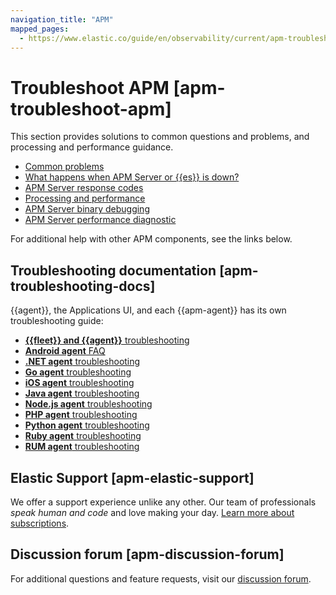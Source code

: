 ```yaml
---
navigation_title: "APM"
mapped_pages:
  - https://www.elastic.co/guide/en/observability/current/apm-troubleshoot-apm.html
---
```




# Troubleshoot APM [apm-troubleshoot-apm]


This section provides solutions to common questions and problems, and processing and performance guidance.

* [Common problems](/troubleshoot/observability/apm/common-problems.md)
* [What happens when APM Server or {{es}} is down?](../../solutions/observability/apps/what-happens-when-apm-server-elasticsearch-is-down.md)
* [APM Server response codes](../../solutions/observability/apps/apm-server-response-codes.md)
* [Processing and performance](../../solutions/observability/apps/processing-performance.md)
* [APM Server binary debugging](../../solutions/observability/apps/enable-apm-server-binary-debugging.md)
* [APM Server performance diagnostic](../../solutions/observability/apps/apm-server-performance-diagnostic.md)

For additional help with other APM components, see the links below.


## Troubleshooting documentation [apm-troubleshooting-docs]

{{agent}}, the Applications UI, and each {{apm-agent}} has its own troubleshooting guide:

* [**{{fleet}} and {{agent}}** troubleshooting](../ingest/fleet/fleet-elastic-agent.md)
* [**Android agent** FAQ](apm-agent-android://reference/faq.md)
* [**.NET agent** troubleshooting](/troubleshoot/observability/apm-agent-dotnet/apm-net-agent.md)
* [**Go agent** troubleshooting](/troubleshoot/observability/apm-agent-go/apm-go-agent.md)
* [**iOS agent** troubleshooting](/troubleshoot/observability/apm-agent-swift/apm-ios-agent.md)
* [**Java agent** troubleshooting](/troubleshoot/observability/apm-agent-java/apm-java-agent.md)
* [**Node.js agent** troubleshooting](/troubleshoot/observability/apm-agent-nodejs/apm-nodejs-agent.md)
* [**PHP agent** troubleshooting](/troubleshoot/observability/apm-agent-php/apm-php-agent.md)
* [**Python agent** troubleshooting](/troubleshoot/observability/apm-agent-python/apm-python-agent.md)
* [**Ruby agent** troubleshooting](/troubleshoot/observability/apm-agent-ruby/apm-ruby-agent.md)
* [**RUM agent** troubleshooting](/troubleshoot/observability/apm-agent-rum-js/apm-real-user-monitoring-javascript-agent.md)


## Elastic Support [apm-elastic-support]

We offer a support experience unlike any other. Our team of professionals *speak human and code* and love making your day. [Learn more about subscriptions](https://www.elastic.co/subscriptions).


## Discussion forum [apm-discussion-forum]

For additional questions and feature requests, visit our [discussion forum](https://discuss.elastic.co/c/apm).








